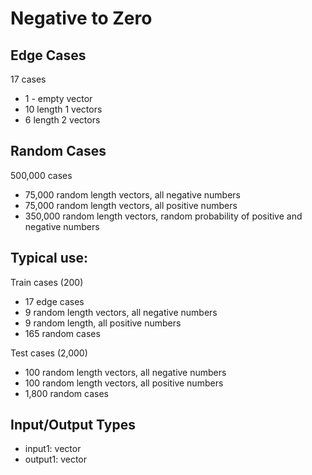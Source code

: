 # Negative to Zero

## Edge Cases
17 cases
- 1 - empty vector
- 10 length 1 vectors
- 6 length 2 vectors

## Random Cases
500,000 cases
- 75,000 random length vectors, all negative numbers
- 75,000 random length vectors, all positive numbers
- 350,000 random length vectors, random probability of positive and negative numbers

## Typical use:
Train cases (200)
- 17 edge cases
- 9 random length vectors, all negative numbers
- 9 random length, all positive numbers
- 165 random cases

Test cases (2,000)
- 100 random length vectors, all negative numbers
- 100 random length vectors, all positive numbers
- 1,800 random cases

## Input/Output Types
- input1: vector
- output1: vector
